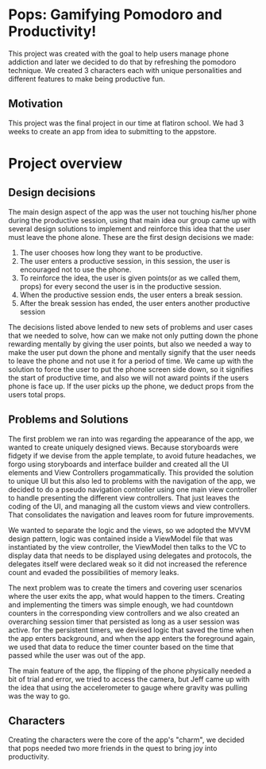 # Pops: Gamifying Pomodoro and Productivity!

This project was created with the goal to help users manage phone addiction and later we decided to do that by refreshing the pomodoro technique. We created 3 characters each with unique personalities and different features to make being productive fun.


## Motivation

This project was the final project in our time at flatiron school. We had 3 weeks to create an app from idea to submitting to the appstore.

# Project overview

## Design decisions

The main design aspect of the app was the user not touching his/her phone during the productive session, using that main idea our group came up with several design solutions to implement and reinforce this idea that the user must leave the phone alone. These are the first design decisions we made:
  1.  The user chooses how long they want to be productive.
  1.  The user enters a productive session, in this session, the user is encouraged not to use the phone.
  2.  To reinforce the idea, the user is given points(or as we called them, props) for every second the user is in the productive session.
  3.  When the productive session ends, the user enters a break session.
  4.  After the break session has ended, the user enters another productive session

The decisions listed above lended to new sets of problems and user cases that we needed to solve, how can we make not only putting down the phone rewarding mentally by giving the user points, but also we needed a way to make the user put down the phone and mentally signify that the user needs to leave the phone and not use it for a period of time. We came up with the solution to force the user to put the phone screen side down, so it signifies the start of productive time, and also we will not award points if the users phone is face up. If the user picks up the phone, we deduct props from the users total props.

## Problems and Solutions
The first problem we ran into was regarding the appearance of the app, we wanted to create uniquely designed views. Because storyboards were fidgety if we devise from the apple template, to avoid future headaches, we forgo using storyboards and interface builder and created all the UI elements and View Controllers progammatically. This provided the solution to unique UI but this also led to problems with the navigation of the app, we decided to do a pseudo navigation controller using one main view controller to handle presenting the different view controllers. That just leaves the coding of the UI, and managing all the custom views and view controllers. That consolidates the navigation and leaves room for future improvements.

We wanted to separate the logic and the views, so we adopted the MVVM design pattern, logic was contained inside a ViewModel file that was instantiated by the view controller, the ViewModel then talks to the VC to display data that needs to be displayed using delegates and protocols, the delegates itself were declared weak so it did not increased the reference count and evaded the possibilities of memory leaks.

The next problem was to create the timers and covering user scenarios where the user exits the app, what would happen to the timers. Creating and implementing the timers was simple enough, we had countdown counters in the corresponding view controllers and we also created an overarching session timer that persisted as long as a user session was active. for the persistent timers, we devised logic that saved the time when the app enters background, and when the app enters the foreground again, we used that data to reduce the timer counter based on the time that passed while the user was out of the app.

The main feature of the app, the flipping of the phone physically needed a bit of trial and error, we tried to access the camera, but Jeff came up with the idea that using the accelerometer to gauge where gravity was pulling was the way to go.

## Characters

Creating the characters were the core of the app's "charm", we decided that pops needed two more friends in the quest to bring joy into productivity.
